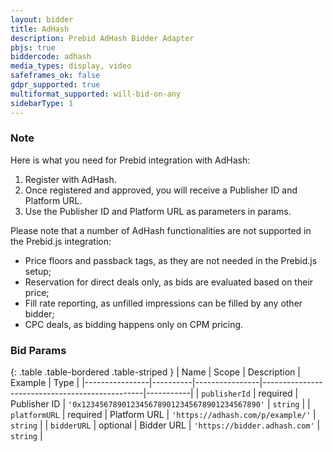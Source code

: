 ```yaml
---
layout: bidder
title: AdHash
description: Prebid AdHash Bidder Adapter
pbjs: true
biddercode: adhash
media_types: display, video
safeframes_ok: false
gdpr_supported: true
multiformat_supported: will-bid-on-any
sidebarType: 1
---
```


### Note

Here is what you need for Prebid integration with AdHash:

1. Register with AdHash.
2. Once registered and approved, you will receive a Publisher ID and Platform URL.
3. Use the Publisher ID and Platform URL as parameters in params.

Please note that a number of AdHash functionalities are not supported in the Prebid.js integration:

* Price floors and passback tags, as they are not needed in the Prebid.js setup;
* Reservation for direct deals only, as bids are evaluated based on their price;
* Fill rate reporting, as unfilled impressions can be filled by any other bidder;
* CPC deals, as bidding happens only on CPM pricing.

### Bid Params

{: .table .table-bordered .table-striped }
| Name           | Scope    | Description    | Example                                        | Type      |
|----------------|----------|----------------|------------------------------------------------|-----------|
| `publisherId`  | required | Publisher ID   | `'0x1234567890123456789012345678901234567890'` | `string`  |
| `platformURL`  | required | Platform URL   | `'https://adhash.com/p/example/'`              | `string`  |
| `bidderURL`    | optional | Bidder URL     | `'https://bidder.adhash.com'`                  | `string`  |
